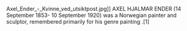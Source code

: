 Axel_Ender_-_Kvinne_ved_utsiktpost.jpg]] AXEL HJALMAR ENDER (14 September 1853- 10 September 1920) was a Norwegian painter and sculptor, remembered primarily for his genre painting .[1]
